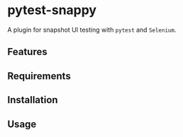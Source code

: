 # pytest-snappy


A plugin for snapshot UI testing with `pytest` and `Selenium`.

## Features


## Requirements


## Installation


## Usage
